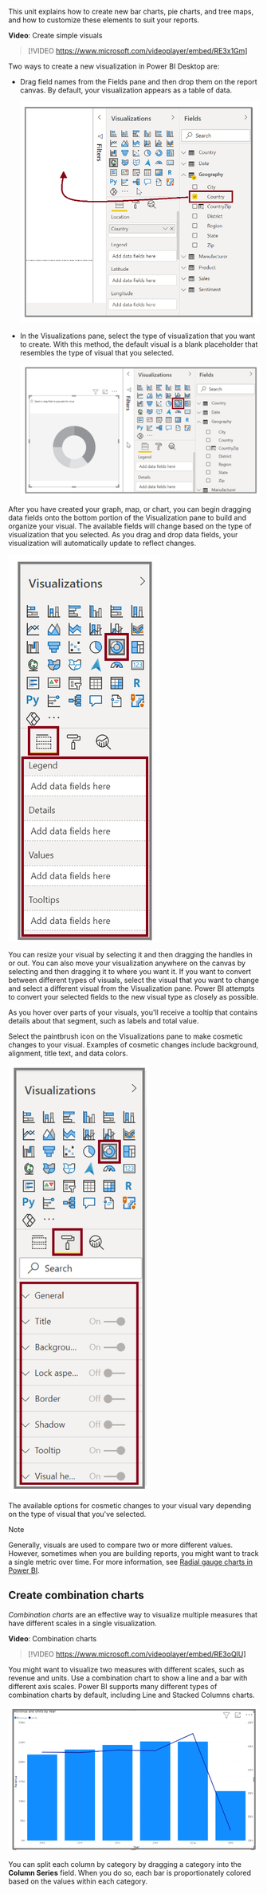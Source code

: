 This unit explains how to create new bar charts, pie charts, and tree maps, and how to customize these elements to suit your reports.

**Video**: Create simple visuals
> [!VIDEO https://www.microsoft.com/videoplayer/embed/RE3x1Gm]

Two ways to create a new visualization in Power BI Desktop are:

* Drag field names from the Fields pane and then drop them on the report canvas. By default, your visualization appears as a table of data. 
  
  ![Drag the "Country" field onto the canvas to create a visual.](../media/02-power-bi-desktop-drag-visual.png)
* In the Visualizations pane, select the type of visualization that you want to create. With this method, the default visual is a blank placeholder that resembles the type of visual that you selected.
  
  ![Screenshot of a visual selected on the Visualizations pane.](../media/02-power-bi-desktop-select-visual.png)

After you have created your graph, map, or chart, you can begin dragging data fields onto the bottom portion of the Visualization pane to build and organize your visual. The available fields will change based on the type of visualization that you selected. As you drag and drop data fields, your visualization will automatically update to reflect changes.

  ![Screenshot of the Visualizations options.](../media/02-power-bi-desktop-visual-options.png)

You can resize your visual by selecting it and then dragging the handles in or out. You can also move your visualization anywhere on the canvas by selecting and then dragging it to where you want it. If you want to convert between different types of visuals, select the visual that you want to change and select a different visual from the Visualization pane. Power BI attempts to convert your selected fields to the new visual type as closely as possible.

As you hover over parts of your visuals, you'll receive a tooltip that contains details about that segment, such as labels and total value.

Select the paintbrush icon on the Visualizations pane to make cosmetic changes to your visual. Examples of cosmetic changes include background, alignment, title text, and data colors.

  ![Screenshot of the Visualizations format pane.](../media/02-power-bi-desktop-visual-format.png)

The available options for cosmetic changes to your visual vary depending on the type of visual that you've selected.

> [!NOTE] 
> Generally, visuals are used to compare two or more different values. However, sometimes when you are building reports, you might want to track a single metric over time. For more information, see [Radial gauge charts in Power BI](/power-bi/visuals/power-bi-visualization-radial-gauge-charts/?azure-portal=true). 

## Create combination charts
*Combination charts* are an effective way to visualize multiple measures that have different scales in a single visualization.

**Video**: Combination charts
> [!VIDEO https://www.microsoft.com/videoplayer/embed/RE3oQlU]

You might want to visualize two measures with different scales, such as revenue and units. Use a combination chart to show a line and a bar with different axis scales. Power BI supports many different types of combination charts by default, including Line and Stacked Columns charts.

![Image of a line and bar chart combined in the same visual.](../media/3-3-1.png)

You can split each column by category by dragging a category into the **Column Series** field. When you do so, each bar is proportionately colored based on the values within each category.
